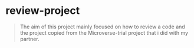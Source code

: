 # review-project
>The aim of this project mainly focused on how to review a code and the project copied from the Microverse-trial project that i did with my partner.